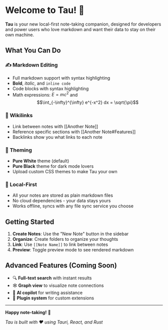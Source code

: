 # Welcome to Tau! 🎉

**Tau** is your new local-first note-taking companion, designed for developers and power users who love markdown and want their data to stay on their own machine.

## What You Can Do

### ✍️ **Markdown Editing**
- Full markdown support with syntax highlighting
- **Bold**, *italic*, and `inline code`
- Code blocks with syntax highlighting
- Math expressions: $E = mc^2$ and $$\int_{-\infty}^{\infty} e^{-x^2} dx = \sqrt{\pi}$$

### 🔗 **Wikilinks**
- Link between notes with [[Another Note]]
- Reference specific sections with [[Another Note#Features]]
- Backlinks show you what links to each note

### 🎨 **Theming**
- **Pure White** theme (default)
- **Pure Black** theme for dark mode lovers
- Upload custom CSS themes to make Tau your own

### 📁 **Local-First**
- All your notes are stored as plain markdown files
- No cloud dependencies - your data stays yours
- Works offline, syncs with any file sync service you choose

## Getting Started

1. **Create Notes**: Use the "New Note" button in the sidebar
2. **Organize**: Create folders to organize your thoughts
3. **Link**: Use `[[Note Name]]` to link between notes
4. **Preview**: Toggle preview mode to see rendered markdown

## Advanced Features (Coming Soon)

- 🔍 **Full-text search** with instant results
- 🕸️ **Graph view** to visualize note connections
- 🤖 **AI copilot** for writing assistance
- 🔌 **Plugin system** for custom extensions

---

**Happy note-taking!** 📝

*Tau is built with ❤️ using Tauri, React, and Rust*


